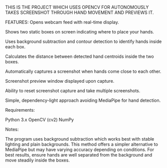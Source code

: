 THIS IS THE PROJECT WHICH USES OPENCV FOR AUTONOMOUSLY TAKES SCREENSHOT THROUGH HAND MOVEMENT AND PREVIEWS IT.

FEATURES: 
Opens webcam feed with real-time display.

Shows two static boxes on screen indicating where to place your hands.

Uses background subtraction and contour detection to identify hands inside each box.

Calculates the distance between detected hand centroids inside the two boxes.

Automatically captures a screenshot when hands come close to each other.

Screenshot preview window displayed upon capture.

Ability to reset screenshot capture and take multiple screenshots.

Simple, dependency-light approach avoiding MediaPipe for hand detection.


Requirements:

Python 3.x
OpenCV (cv2)
NumPy

Notes: 

The program uses background subtraction which works best with stable lighting and plain backgrounds.
This method offers a simpler alternative to MediaPipe but may have varying accuracy depending on conditions.
For best results, ensure hands are well separated from the background and move steadily inside the boxes.
